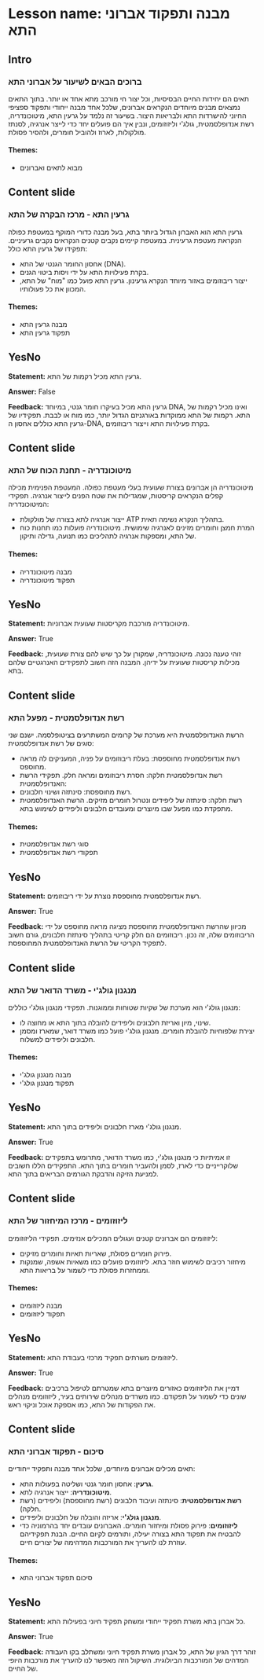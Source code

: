 # Lesson name: מבנה ותפקוד אברוני התא

## Intro

### ברוכים הבאים לשיעור על אברוני התא

תאים הם יחידות החיים הבסיסיות, וכל יצור חי מורכב מתא אחד או יותר. בתוך התאים נמצאים מבנים מיוחדים הנקראים אברונים, שלכל אחד מבנה ייחודי ותפקוד ספציפי החיוני להישרדות התא ולבריאות היצור. בשיעור זה נלמד על גרעין התא, מיטוכונדריה, רשת אנדופלסמטית, גולג'י וליזוזומים, ונבין איך הם פועלים יחד כדי לייצר אנרגיה, לסנתז מולקולות, לארוז ולהוביל חומרים, ולהסיר פסולת.

#### **Themes:**
- מבוא לתאים ואברונים

## Content slide

### גרעין התא - מרכז הבקרה של התא

גרעין התא הוא האברון הגדול ביותר בתא, בעל מבנה כדורי המוקף במעטפת כפולה הנקראת מעטפת גרעינית. במעטפת קיימים נקבים קטנים הנקראים נקבים גרעיניים. תפקידו של גרעין התא כולל:
- אחסון החומר הגנטי של התא (DNA).
- בקרת פעילויות התא על ידי ויסות ביטוי הגנים.
- ייצור ריבוזומים באזור מיוחד הנקרא גרעינון.
גרעין התא פועל כמו "מוח" של התא, המכוון את כל פעולותיו.

#### **Themes:**
- מבנה גרעין התא
- תפקוד גרעין התא

## YesNo

**Statement:** גרעין התא מכיל רקמות של התא.

**Answer:** False

**Feedback:**
גרעין התא מכיל בעיקרו חומר גנטי, במיוחד DNA, ואינו מכיל רקמות של התא. רקמות של התא ממוקדות באורגניזם הגדול יותר, כמו מוח או לבבת. תפקידיו של גרעין התא כוללים אחסון ה-DNA, בקרת פעילויות התא וייצור ריבוזומים.


## Content slide

### מיטוכונדריה - תחנת הכוח של התא

מיטוכונדריה הן אברונים בצורת שעועית בעלי מעטפת כפולה. המעטפת הפנימית מכילה קפלים הנקראים קריסטות, שמגדילות את שטח הפנים לייצור אנרגיה. תפקידי המיטוכונדריה:
- ייצור אנרגיה לתא בצורה של מולקולת ATP בתהליך הנקרא נשימה תאית.
- המרת חמצן וחומרים מזינים לאנרגיה שימושית.
מיטוכונדריה פועלות כמו תחנות כוח של התא, ומספקות אנרגיה לתהליכים כמו תנועה, גדילה ותיקון.

#### **Themes:**
- מבנה מיטוכונדריה
- תפקוד מיטוכונדריה

## YesNo

**Statement:** מיטוכונדריה מורכבת מקריסטות שעועית אברוניות.

**Answer:** True

**Feedback:**
זוהי טענה נכונה. מיטוכונדריה, שמקורן על כך שיש להם צורת שעועית, מכילות קריסטות שעועית על ידיהן. המבנה הזה חשוב לתפקידים האנרגטיים שלהם בתא.


## Content slide

### רשת אנדופלסמטית - מפעל התא

הרשת האנדופלסמטית היא מערכת של קרומים המשתרעים בציטופלסמה. ישנם שני סוגים של רשת אנדופלסמטית:
- רשת אנדופלסמטית מחוספסת: בעלת ריבוזומים על פניה, המעניקים לה מראה מחוספס.
- רשת אנדופלסמטית חלקה: חסרת ריבוזומים ומראה חלק.
תפקידי הרשת האנדופלסמטית:
- רשת מחוספסת: סינתזה ושינוי חלבונים.
- רשת חלקה: סינתזה של ליפידים ונטרול חומרים מזיקים.
הרשת האנדופלסמטית מתפקדת כמו מפעל שבו מיוצרים ומעובדים חלבונים וליפידים לשימוש בתא.

#### **Themes:**
- סוגי רשת אנדופלסמטית
- תפקודי רשת אנדופלסמטית

## YesNo

**Statement:** רשת אנדופלסמטית מחוספסת נוצרת על ידי ריבוזומים.

**Answer:** True

**Feedback:**
מכיוון שהרשת האנדופלסמטית מחוספסת מציגה מראה מחוספס על ידי הריבוזומים שלה, זה נכון. ריבוזומים הם חלק קריטי בתהליך סינתזת חלבונים, גורם חשוב לתפקיד הקריטי של הרשת האנדופלסמטית המחוספסת.


## Content slide

### מנגנון גולג'י - משרד הדואר של התא

מנגנון גולג'י הוא מערכת של שקיות שטוחות וממוגנות. תפקידי מנגנון גולג'י כוללים:
- שינוי, מיון ואריזת חלבונים וליפידים להובלה בתוך התא או מחוצה לו.
- יצירת שלפוחיות להובלת חומרים.
מנגנון גולג'י פועל כמו משרד דואר, שמארז ומסמן חלבונים וליפידים למשלוח.

#### **Themes:**
- מבנה מנגנון גולג'י
- תפקוד מנגנון גולג'י

## YesNo

**Statement:** מנגנון גולג'י מארז חלבונים וליפידים בתוך התא.

**Answer:** True

**Feedback:**
זו אמיתיות כי מנגנון גולג'י, כמו משרד הדואר, מתרומש בתפקידים שלוקרייניים כדי לארז, לסמן ולהעביר חומרים בתוך התא. התפקידים הללו חשובים למניעת הזיקה והדבקת הגורמים הבריאים בתוך התא.


## Content slide

### ליזוזומים - מרכז המיחזור של התא

ליזוזומים הם אברונים קטנים ועגולים המכילים אנזימים. תפקידי הליזוזומים:
- פירוק חומרים פסולת, שאריות תאיות וחומרים מזיקים.
- מיחזור רכיבים לשימוש חוזר בתא.
ליזוזומים פועלים כמו משאיות אשפה, שמנקות וממחזרות פסולת כדי לשמור על בריאות התא.

#### **Themes:**
- מבנה ליזוזומים
- תפקוד ליזוזומים

## YesNo

**Statement:** ליזוזומים משרתים תפקיד מרכזי בעבודת התא.

**Answer:** True

**Feedback:**
דמיין את הליזוזומים כאזורים מיוצרים בתא שמטרתם לטיפול ברכיבים שונים כדי לשמור על תפקודם. כמו משרדים מנהלים שירותים בעיר, ליזוזומים מנהלים את הפקודות של התא, כמו אספקת אוכל וניקוי ראש.


## Content slide

### סיכום - תפקוד אברוני התא

תאים מכילים אברונים מיוחדים, שלכל אחד מבנה ותפקיד ייחודיים:
- **גרעין**: אחסון חומר גנטי ושליטה בפעולות התא.
- **מיטוכונדריה**: ייצור אנרגיה לתא.
- **רשת אנדופלסמטית**: סינתזה ועיבוד חלבונים (רשת מחוספסת) וליפידים (רשת חלקה).
- **מנגנון גולג'י**: אריזה והובלה של חלבונים וליפידים.
- **ליזוזומים**: פירוק פסולת ומיחזור חומרים.
האברונים עובדים יחד בהרמוניה כדי להבטיח את תפקוד התא בצורה יעילה, ותורמים לקיום החיים. הבנת תפקידיהם עוזרת לנו להעריך את המורכבות המדהימה של יצורים חיים.

#### **Themes:**
- סיכום תפקוד אברוני התא

## YesNo

**Statement:** כל אברון בתא משרת תפקיד ייחודי ומשחק תפקיד חיוני בפעילות התא.

**Answer:** True

**Feedback:**
זוהר דרך הגיון של התא, כל אברון משרת תפקיד חיוני ומשתלב בקו העבודה המדהים של המורכבות הביולוגית. השיקול הזה מאפשר לנו להעריך את מורכבות היופי של החיים.

